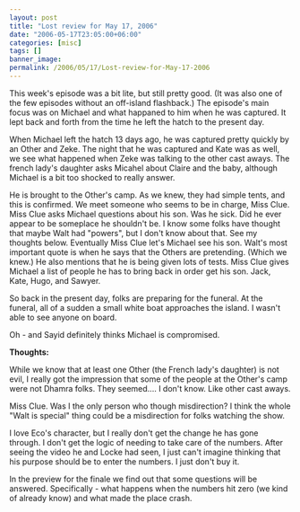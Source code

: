 ```yaml
---
layout: post
title: "Lost review for May 17, 2006"
date: "2006-05-17T23:05:00+06:00"
categories: [misc]
tags: []
banner_image: 
permalink: /2006/05/17/Lost-review-for-May-17-2006
---
```


This week's episode was a bit lite, but still pretty good. (It was also one of the few episodes without an off-island flashback.) The episode's main focus was on Michael and what happaned to him when he was captured. It lept back and forth from the time he left the hatch to the present day.

When Michael left the hatch 13 days ago, he was captured pretty quickly by an Other and Zeke. The night that he was captured and Kate was as well, we see what happened when Zeke was talking to the other cast aways. The french lady's daughter asks Micahel about Claire and the baby, although Michael is a bit too shocked to really answer.

He is brought to the Other's camp. As we knew, they had simple tents, and this is confirmed. We meet someone who seems to be in charge, Miss Clue. Miss Clue asks Michael questions about his son. Was he sick. Did he ever appear to be someplace he shouldn't be. I know some folks have thought that maybe Walt had "powers", but I don't know about that. See my thoughts below. Eventually Miss Clue let's Michael see his son. Walt's most important quote is when he says that the Others are pretending. (Which we knew.) He also mentions that he is being given lots of tests. Miss Clue gives Michael a list of people he has to bring back in order get his son. Jack, Kate, Hugo, and Sawyer. 

So back in the present day, folks are preparing for the funeral. At the funeral, all of a sudden a small white boat approaches the island. I wasn't able to see anyone on board.

Oh - and Sayid definitely thinks Michael is compromised.

<b>Thoughts:</b>

While we know that at least one Other (the French lady's daughter) is not evil, I really got the impression that some of the people at the Other's camp were not Dhamra folks. They seemed.... I don't know. Like other cast aways.

Miss Clue. Was I the only person who though misdirection? I think the whole "Walt is special" thing could be a misdirection for folks watching the show.

I love Eco's character, but I really don't get the change he has gone through. I don't get the logic of needing to take care of the numbers. After seeing the video he and Locke had seen, I just can't imagine thinking that his purpose should be to enter the numbers. I just don't buy it.

In the preview for the finale we find out that some questions will be answered. Specifically - what happens when the numbers hit zero (we kind of already know) and what made the place crash.